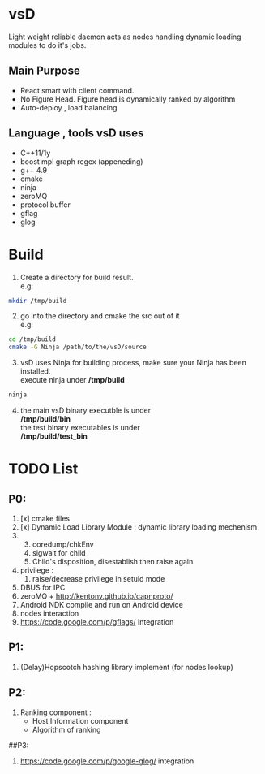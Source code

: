 # vsD

Light weight reliable daemon acts as nodes handling dynamic loading modules
to do it's jobs.

## Main Purpose

* React smart with client command.
* No Figure Head. Figure head is dynamically ranked by algorithm
* Auto-deploy , load balancing

## Language , tools vsD uses

* C++11/1y
* boost mpl graph regex (appeneding)
* g++ 4.9
* cmake
* ninja
* zeroMQ
* protocol buffer
* gflag
* glog

# Build
1. Create a directory for build result.  
   e.g:
```bash
mkdir /tmp/build
```

2. go into the directory and cmake the src out of it  
   e.g:
```bash
cd /tmp/build
cmake -G Ninja /path/to/the/vsD/source
```

3. vsD uses Ninja for building process, make sure your Ninja has been installed.  
   execute ninja under **/tmp/build**
```bash
ninja
```

4. the main vsD binary executble is under  
   **/tmp/build/bin**  
   the test binary executables is under  
   **/tmp/build/test_bin**  

# TODO List

## P0:
1. [x] cmake files
2. [x] Dynamic Load Library Module : dynamic library loading mechenism
3.
   3. coredump/chkEnv
   4. sigwait for child
   5. Child's disposition, disestablish then raise again
4.
   privilege :
   1. raise/decrease privilege in setuid mode
3. DBUS for IPC
4. zeroMQ + http://kentonv.github.io/capnproto/
5. Android NDK compile and run on Android device
6. nodes interaction
7. https://code.google.com/p/gflags/ integration

## P1:
1. (Delay)Hopscotch hashing library implement (for nodes lookup)

## P2:
1. Ranking component :
     * Host Information component
     * Algorithm of ranking

##P3:
1. https://code.google.com/p/google-glog/ integration

